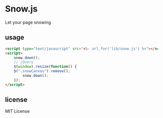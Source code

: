# Snow.js
Let your page snowing

## usage

```html
<script type="text/javascript" src="<%- url_for('lib/snow.js') %>"></script>
<script>
    snow.down();
    // jQuery
    $(window).resize(function() {
	$(".snowCanvas").remove();
        snow.down();
    });
</script>
```

## license
MIT License
